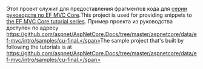 <span data-ttu-id="bcdd0-101">Этот проект служит для предоставления фрагментов кода для [серии руководств по EF MVC Core](https://docs.microsoft.com/aspnet/core/data/ef-mvc/intro).</span><span class="sxs-lookup"><span data-stu-id="bcdd0-101">This project is used for providing snippets to [the EF MVC Core tutorial series](https://docs.microsoft.com/aspnet/core/data/ef-mvc/intro).</span></span> <span data-ttu-id="bcdd0-102">Пример проекта из руководства доступен по адресу https://github.com/aspnet/AspNetCore.Docs/tree/master/aspnetcore/data/ef-mvc/intro/samples/cu-final.</span><span class="sxs-lookup"><span data-stu-id="bcdd0-102">The sample project that's built by following the tutorials is at https://github.com/aspnet/AspNetCore.Docs/tree/master/aspnetcore/data/ef-mvc/intro/samples/cu-final.</span></span>
